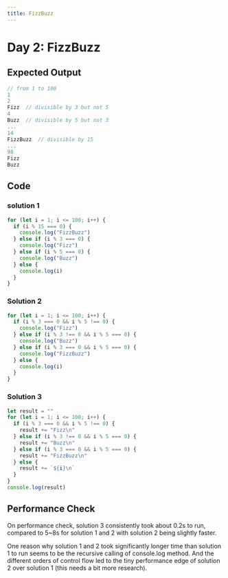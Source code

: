 ```yaml
---
title: FizzBuzz
---
```


# Day 2: FizzBuzz

## Expected Output

```js
// from 1 to 100
1
2
Fizz  // divisible by 3 but not 5
4
Buzz  // divisible by 5 but not 3
...
14
FizzBuzz  // divisible by 15
...
98
Fizz
Buzz
```

## Code

### solution 1

```js
for (let i = 1; i <= 100; i++) {
  if (i % 15 === 0) {
    console.log("FizzBuzz")
  } else if (i % 3 === 0) {
    console.log("Fizz")
  } else if (i % 5 === 0) {
    console.log("Buzz")
  } else {
    console.log(i)
  }
}
```

### Solution 2

```js
for (let i = 1; i <= 100; i++) {
  if (i % 3 === 0 && i % 5 !== 0) {
    console.log("Fizz")
  } else if (i % 3 !== 0 && i % 5 === 0) {
    console.log("Buzz")
  } else if (i % 3 === 0 && i % 5 === 0) {
    console.log("FizzBuzz")
  } else {
    console.log(i)
  }
}
```

### Solution 3

```js
let result = ""
for (let i = 1; i <= 100; i++) {
  if (i % 3 === 0 && i % 5 !== 0) {
    result += "Fizz\n"
  } else if (i % 3 !== 0 && i % 5 === 0) {
    result += "Buzz\n"
  } else if (i % 3 === 0 && i % 5 === 0) {
    result += "FizzBuzz\n"
  } else {
    result += `${i}\n`
  }
}
console.log(result)
```

## Performance Check

On performance check, solution 3 consistently took about 0.2s to run, compared to 5~8s for solution 1 and 2 with solution 2 being slightly faster.

One reason why solution 1 and 2 took significantly longer time than solution 1 to run seems to be the recursive calling of console.log method. And the different orders of control flow led to the tiny performance edge of solution 2 over solution 1 (this needs a bit more research).
